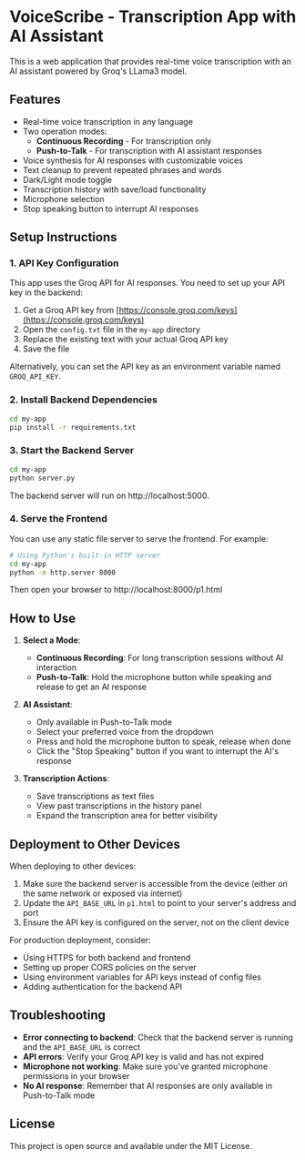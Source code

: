 # VoiceScribe - Transcription App with AI Assistant

This is a web application that provides real-time voice transcription with an AI assistant powered by Groq's LLama3 model.

## Features

- Real-time voice transcription in any language
- Two operation modes:
  - **Continuous Recording** - For transcription only
  - **Push-to-Talk** - For transcription with AI assistant responses
- Voice synthesis for AI responses with customizable voices
- Text cleanup to prevent repeated phrases and words
- Dark/Light mode toggle
- Transcription history with save/load functionality
- Microphone selection
- Stop speaking button to interrupt AI responses

## Setup Instructions

### 1. API Key Configuration

This app uses the Groq API for AI responses. You need to set up your API key in the backend:

1. Get a Groq API key from [https://console.groq.com/keys](https://console.groq.com/keys)
2. Open the `config.txt` file in the `my-app` directory
3. Replace the existing text with your actual Groq API key
4. Save the file

Alternatively, you can set the API key as an environment variable named `GROQ_API_KEY`.

### 2. Install Backend Dependencies

```bash
cd my-app
pip install -r requirements.txt
```

### 3. Start the Backend Server

```bash
cd my-app
python server.py
```

The backend server will run on http://localhost:5000.

### 4. Serve the Frontend

You can use any static file server to serve the frontend. For example:

```bash
# Using Python's built-in HTTP server
cd my-app
python -m http.server 8000
```

Then open your browser to http://localhost:8000/p1.html

## How to Use

1. **Select a Mode**:

   - **Continuous Recording**: For long transcription sessions without AI interaction
   - **Push-to-Talk**: Hold the microphone button while speaking and release to get an AI response

2. **AI Assistant**:

   - Only available in Push-to-Talk mode
   - Select your preferred voice from the dropdown
   - Press and hold the microphone button to speak, release when done
   - Click the "Stop Speaking" button if you want to interrupt the AI's response

3. **Transcription Actions**:
   - Save transcriptions as text files
   - View past transcriptions in the history panel
   - Expand the transcription area for better visibility

## Deployment to Other Devices

When deploying to other devices:

1. Make sure the backend server is accessible from the device (either on the same network or exposed via internet)
2. Update the `API_BASE_URL` in `p1.html` to point to your server's address and port
3. Ensure the API key is configured on the server, not on the client device

For production deployment, consider:

- Using HTTPS for both backend and frontend
- Setting up proper CORS policies on the server
- Using environment variables for API keys instead of config files
- Adding authentication for the backend API

## Troubleshooting

- **Error connecting to backend**: Check that the backend server is running and the `API_BASE_URL` is correct
- **API errors**: Verify your Groq API key is valid and has not expired
- **Microphone not working**: Make sure you've granted microphone permissions in your browser
- **No AI response**: Remember that AI responses are only available in Push-to-Talk mode

## License

This project is open source and available under the MIT License.
